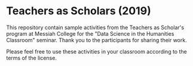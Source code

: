 # Teachers as Scholars (2019)

This repository contain sample activities from the Teachers as Scholar's program at Messiah College for the "Data Science in the Humanities Classroom" seminar. Thank you to the participants for sharing their work. 

Please feel free to use these activities in your classroom according to the terms of the license. 
